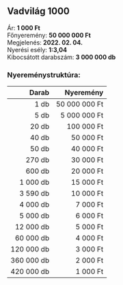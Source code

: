 ## Vadvilág 1000

Ár: **1 000 Ft**<br/>
Főnyeremény: **50 000 000 Ft**<br/>
Megjelenés: **2022. 02. 04.**<br/>
Nyerési esély: **1:3,04**<br/>
Kibocsátott darabszám: **3 000 000 db**<br/>

### Nyereménystruktúra:
Darab|Nyeremény
---:|---:
1 db|50 000 000 Ft
5 db|5 000 000 Ft
20 db|100 000 Ft
40 db|50 000 Ft
50 db|40 000 Ft
270 db|30 000 Ft
600 db|20 000 Ft
1 000 db|15 000 Ft
3 590 db|10 000 Ft
4 000 db|7 000 Ft
5 000 db|6 000 Ft
12 000 db|5 000 Ft
60 000 db|4 000 Ft
120 000 db|3 000 Ft
360 000 db|2 000 Ft
420 000 db|1 000 Ft
